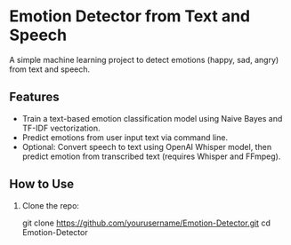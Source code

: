 # Emotion Detector from Text and Speech

A simple machine learning project to detect emotions (happy, sad, angry) from text and speech.

## Features

- Train a text-based emotion classification model using Naive Bayes and TF-IDF vectorization.
- Predict emotions from user input text via command line.
- Optional: Convert speech to text using OpenAI Whisper model, then predict emotion from transcribed text (requires Whisper and FFmpeg).


## How to Use

1. Clone the repo:
  
   git clone https://github.com/yourusername/Emotion-Detector.git
   cd Emotion-Detector
